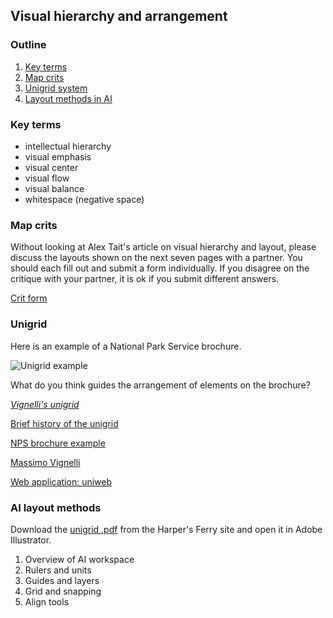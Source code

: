 ## Visual hierarchy and arrangement  

### Outline  

1. [Key terms](#key-terms)   
2. [Map crits](#map-crits)    
3. [Unigrid system](#unigrid)   
4. [Layout methods in AI](#ai-layout-methods)     

### Key terms  

- intellectual hierarchy  
- visual emphasis      
- visual center  
- visual flow
- visual balance
- whitespace (negative space)    

### Map crits

Without looking at Alex Tait's article on visual hierarchy and layout, please discuss the layouts shown on the next seven pages with a partner. You should each fill out and submit a form individually. If you disagree on the critique with your partner, it is ok if you submit different answers.   

[Crit form](https://forms.gle/7NC2aPsVCRjdGsoG7)

### Unigrid  

Here is an example of a National Park Service brochure.

![Unigrid example](https://www.nps.gov/parkhistory/online_books/brochures/unigrid/images/plate1.jpg)  

What do you think guides the arrangement of elements on the brochure?  

[_Vignelli's unigrid_](https://www.nps.gov/parkhistory/online_books/brochures/unigrid/images/plate2.jpg)

[Brief history of the unigrid](https://www.nps.gov/subjects/hfc/a-brief-history-of-the-unigrid.htm)  

[NPS brochure example](https://www.nps.gov/chis/learn/upload/2018-Park-Brochure.pdf)  

[Massimo Vignelli](https://en.wikipedia.org/wiki/Massimo_Vignelli)  

[Web application: uniweb](http://www.designculture.it/insight/uniweb.html)

### AI layout methods

Download the [unigrid .pdf](https://www.nps.gov/parkhistory/online_books/brochures/unigrid/images/plate3.pdf) from the Harper's Ferry site and open it in Adobe Illustrator.  

1. Overview of AI workspace      
2. Rulers and units  
3. Guides and layers    
4. Grid and snapping   
5. Align tools  
